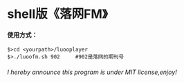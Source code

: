 shell版《落网FM》
=======
#### 使用方式：
```
$>cd <yourpath>/luooplayer
$>./luoofm.sh 902     #902是落网的期刊号
```

###### I hereby announce this program is under MIT license,enjoy!
